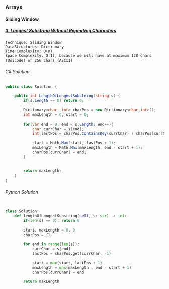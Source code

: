 ### Arrays

#### Sliding Window

##### [3. Longest Substring Without Repeating Characters](https://leetcode.com/problems/longest-substring-without-repeating-characters/)

```
Technique: Sliding Window
DataStructures: Dictionary
Time Complexity: O(n)
Space Complexity: O(1), because we will have at maximum 128 chars (Unicode) or 256 chars (ASCII)
```

###### C# Solution
```C#
public class Solution {
    
    public int LengthOfLongestSubstring(string s) {
        if(s.Length == 0) return 0;
        
        Dictionary<char, int> charPos = new Dictionary<char,int>();
        int maxLength = 0, start = 0;
        
        for(var end = 0; end < s.Length; end++){
            char currChar = s[end];
            int lastPos = charPos.ContainsKey(currChar) ? charPos[currChar] : -1;
            
            start = Math.Max(start, lastPos + 1);
            maxLength = Math.Max(maxLength, end - start + 1);
            charPos[currChar] = end;
        }    
        
        
        return maxLength;
    }
}
```

###### Python Solution
```python

class Solution:
    def lengthOfLongestSubstring(self, s: str) -> int:
        if(len(s) == 0): return 0
        
        start, maxLength = 0, 0
        charPos = {}
        
        for end in range(len(s)):
            currChar = s[end]
            lastPos = charPos.get(currChar, -1)
            
            start = max(start, lastPos + 1)
            maxLength = max(maxLength , end - start + 1)
            charPos[currChar] = end
            
        return maxLength
```
